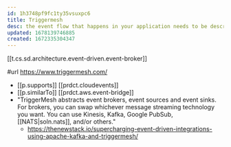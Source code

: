 ```yaml
---
id: 1h3748pf9fc1ty35vsuxpc6
title: Triggermesh
desc: the event flow that happens in your application needs to be described with a powerful declarative API.
updated: 1678139746885
created: 1672335304347
---
```


[[t.cs.sd.architecture.event-driven.event-broker]]

#url https://www.triggermesh.com/

- [[p.supports]] [[prdct.cloudevents]]
- [[p.similarTo]] [[prdct.aws.event-bridge]]
- "TriggerMesh abstracts event brokers, event sources and event sinks. For brokers, you can swap whichever message streaming technology you want. You can use Kinesis, Kafka, Google PubSub, [[NATS|soln.nats]], and/or others."
  - https://thenewstack.io/supercharging-event-driven-integrations-using-apache-kafka-and-triggermesh/
